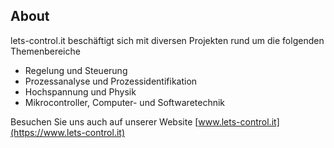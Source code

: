 About
-----

lets-control.it beschäftigt sich mit diversen Projekten rund um die folgenden Themenbereiche 
- Regelung und Steuerung
- Prozessanalyse und Prozessidentifikation
- Hochspannung und Physik
- Mikrocontroller, Computer- und Softwaretechnik

Besuchen Sie uns auch auf unserer Website [www.lets-control.it](https://www.lets-control.it)

<!---
lets-control/lets-control is a ✨ special ✨ repository because its `README.md` (this file) appears on your GitHub profile.
You can click the Preview link to take a look at your changes.
--->
